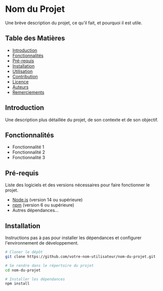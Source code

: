 # Nom du Projet

Une brève description du projet, ce qu'il fait, et pourquoi il est utile.

## Table des Matières

- [Introduction](#introduction)
- [Fonctionnalités](#fonctionnalités)
- [Pré-requis](#pré-requis)
- [Installation](#installation)
- [Utilisation](#utilisation)
- [Contribution](#contribution)
- [Licence](#licence)
- [Auteurs](#auteurs)
- [Remerciements](#remerciements)

## Introduction

Une description plus détaillée du projet, de son contexte et de son objectif.

## Fonctionnalités

- Fonctionnalité 1
- Fonctionnalité 2
- Fonctionnalité 3

## Pré-requis

Liste des logiciels et des versions nécessaires pour faire fonctionner le projet.

- [Node.js](https://nodejs.org/) (version 14 ou supérieure)
- [npm](https://www.npmjs.com/) (version 6 ou supérieure)
- Autres dépendances...

## Installation

Instructions pas à pas pour installer les dépendances et configurer l'environnement de développement.

```bash
# Cloner le dépôt
git clone https://github.com/votre-nom-utilisateur/nom-du-projet.git

# Se rendre dans le répertoire du projet
cd nom-du-projet

# Installer les dépendances
npm install
